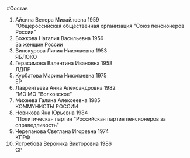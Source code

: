 #Состав
1. Айсина Венера Михайловна 1959   
    "Общероссийская общественная организация "Союз пенсионеров России"
2. Божкова Наталия Васильевна 1956   
    За женщин России
3. Винокурова Лилия Николаевна 1953   
    ЯБЛОКО
4. Герасимова Валентина Ивановна 1958   
    ЛДПР
5. Курбатова Марина Николаевна 1975   
    ЕР
6. Лаврентьева Анна Александровна 1982   
    "МО МО "Волковское"
7. Михеева Галина Алексеевна 1985   
    КОММУНИСТЫ РОССИИ
8. Новикова Яна Юрьевна 1984   
    "Политическая партия "Российская партия пенсионеров за справедливость"
9. Черепанова Светлана Игоревна 1974   
    КПРФ
10. Ястребова Вероника Викторовна 1986   
    СР
